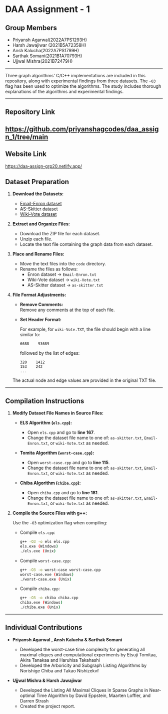 # DAA Assignment - 1

## Group Members
- Priyansh Agarwal(2022A7PS1293H)
- Harsh Jawajiwar (2021B5A72358H)
- Ansh Kalucha(2022A7PS1799H)
- Sarthak Somani(2021B1A70793H)
- Ujjwal Mishra(2021B72479H)

---
Three graph algorithms' C/C++ implementations are included in this repository, along with experimental findings from three datasets.  The `-O3` flag has been used to optimize the algorithms.  The study includes thorough explanations of the algorithms and experimental findings.

---
## Repository Link
https://github.com/priyanshagcodes/daa_assign_1/tree/main
---
## Website Link
https://daa-assign-grp20.netlify.app/

## Dataset Preparation

1. **Download the Datasets:**

   - [Email-Enron dataset](https://snap.stanford.edu/data/email-Enron.html)
   - [AS-Skitter dataset](https://snap.stanford.edu/data/as-Skitter.html)
   - [Wiki-Vote dataset](https://snap.stanford.edu/data/wiki-Vote.html)

2. **Extract and Organize Files:**

   - Download the ZIP file for each dataset.
   - Unzip each file.
   - Locate the text file containing the graph data from each dataset.

3. **Place and Rename Files:**

   - Move the text files into the `code` directory.
   - Rename the files as follows:
     - Enron dataset → `Email-Enron.txt`
     - Wiki-Vote dataset → `wiki-Vote.txt`
     - AS-Skitter dataset → `as-skitter.txt`

4. **File Format Adjustments:**

   - **Remove Comments:**  
     Remove any comments at the top of each file.
     
   - **Set Header Format:**  
     
     For example, for `wiki-Vote.TXT`, the file should begin with a line similar to:
     ```
     6688    93689
     ```
     followed by the list of edges:
     ```
     320    1412
     153    242
     ...
     ```
    The actual node and edge values are provided in the original TXT file.
---
   ## Compilation Instructions


1. **Modify Dataset File Names in Source Files:**

   - **ELS Algorithm (`els.cpp`):**
     - Open `els.cpp` and go to **line 167**.
     - Change the dataset file name to one of: `as-skitter.txt`, `Email-Enron.txt`, or `wiki-Vote.txt` as needed.
     
   - **Tomita Algorithm (`worst-case.cpp`):**
     - Open `worst-case.cpp` and go to **line 115**.
     - Change the dataset file name to one of: `as-skitter.txt`, `Email-Enron.txt`, or `wiki-Vote.txt` as needed.
     
   - **Chiba Algorithm (`chiba.cpp`):**
     - Open `chiba.cpp` and go to **line 181**.
     - Change the dataset file name to one of: `as-skitter.txt`, `Email-Enron.txt`, or `wiki-Vote.txt` as needed.

2. **Compile the Source Files with g++:**

   Use the `-O3` optimization flag when compiling:

   - Compile `els.cpp`:
     ```bash
     g++ -O3 -o els els.cpp
     els.exe (Windows)
     ./els.exe (Unix)
     ```
   - Compile `worst-case.cpp`:
     ```bash
     g++ -O3 -o worst-case worst-case.cpp
     worst-case.exe (Windows)
     ./worst-case.exe (Unix)
     ```
   - Compile `chiba.cpp`:
     ```bash
     g++ -O3 -o chiba chiba.cpp
     chiba.exe (Windows)
     ./chiba.exe (Unix)
     ```
---

## Individual Contributions

- **Priyansh Agarwal , Ansh Kalucha & Sarthak Somani**  
  - Developed the worst-case time complexity for generating all maximal cliques and computational experiments by Etsuji Tomitaa, Akira Tanakaa and Haruhisa Takahashi
  - Developed the Arboricity and Subgraph Listing Algorithms by Norishige Chiba and Takao Nishizekvf

- **Ujjwal Mishra & Harsh Jawajiwar**  
  - Developed the Listing All Maximal Cliques in Sparse Graphs in Near-optimal Time Algorithm by David Eppstein, Maarten Loffler, and Darren Strash
  - Created the project report.
